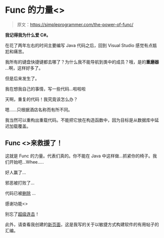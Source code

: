 # Func 的力量<>

> 原文：<https://simpleprogrammer.com/the-power-of-func/>

**我记得我为什么爱 C#。**

在花了两年左右的时间主要编写 Java 代码之后，回到 Visual Studio 感觉有点尴尬和痛苦。

我所有的键盘快捷键都去哪了？为什么我不能导航到类中的成员？哦，是的**重磨器** …啊，这样好多了。

但是后来发生了。

我在想我自己的事情，写一些代码…啦啦啦

天啊，重复的代码！我究竟该怎么办？

嗯……只根据酒店名称而有所不同。

我当然可以重构出重载代码。不能把它放在构造函数中，因为目标是从数据库中延迟加载覆盖。

## Func <>来救援了！

这就是 Func 的力量。代表们真的。你不能在 Java 中这样做…抓紧你的椅子。我们开始吧…Whee…..

好人赢了…

邪恶被打败了…

代码已被[删除](http://elegantcode.com/2010/06/06/the-best-code-you-will-ever-write/) …

感谢功能<>

别忘了[超级连击](https://simpleprogrammer.com/2010/02/25/super-combo-map-function-pointer/)！

此外，请查看我创建的[新页面](https://simpleprogrammer.com/how-to-build-agile-software/)，这是我写的关于以敏捷方式构建软件的有用帖子的汇编。